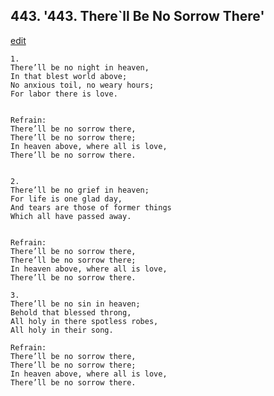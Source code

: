 
## 443.  '443. There\`ll Be No Sorrow There'
[edit](https://docs.google.com/document/d/1JG9CXeYP7flP8IghwCiNTqaS9sx_HWNM/edit?mode=html)






    1.
    There’ll be no night in heaven,
    In that blest world above;
    No anxious toil, no weary hours;
    For labor there is love.


    Refrain:
    There’ll be no sorrow there,
    There’ll be no sorrow there;
    In heaven above, where all is love,
    There’ll be no sorrow there.


    2.
    There’ll be no grief in heaven;
    For life is one glad day,
    And tears are those of former things
    Which all have passed away.


    Refrain:
    There’ll be no sorrow there,
    There’ll be no sorrow there;
    In heaven above, where all is love,
    There’ll be no sorrow there.

    3.
    There’ll be no sin in heaven;
    Behold that blessed throng,
    All holy in there spotless robes,
    All holy in their song.

    Refrain:
    There’ll be no sorrow there,
    There’ll be no sorrow there;
    In heaven above, where all is love,
    There’ll be no sorrow there.

